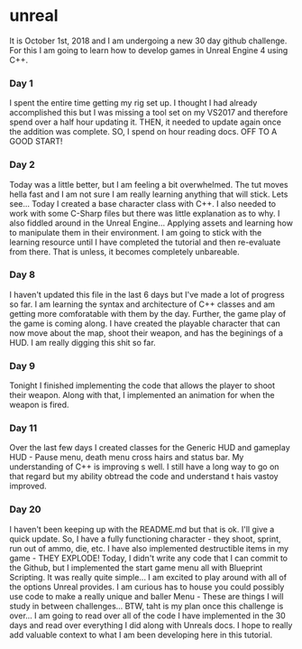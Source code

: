 # unreal
It is October 1st, 2018 and I am undergoing a new 30 day github challenge. For this I am going to learn how to develop games in Unreal Engine 4 using C++. 

### Day 1
I spent the entire time getting my rig set up. I thought I had already accomplished this but I was missing a tool set on my VS2017 and therefore spend over a half hour updating it. THEN, it needed to update again once the addition was complete. SO, I spend on hour reading docs. OFF TO A GOOD START!

### Day 2
Today was a little better, but I am feeling a bit overwhelmed. The tut moves hella fast and I am not sure I am really learning anything that will stick. Lets see... Today I created a base character class with C++. I also needed to work with some C-Sharp files but there was little explanation as to why. I also fiddled around in the Unreal Engine... Applying assets and learning how to manipulate them in their environment. I am going to stick with the learning resource until I have completed the tutorial and then re-evaluate from there. That is unless, it becomes completely unbareable. 

### Day 8
I haven't updated this file in the last 6 days but I've made a lot of progress so far. I am learning the syntax and architecture of C++ classes and am getting more comforatable with them by the day. Further, the game play of the game is coming along. I have created the playable character that can now move about the map, shoot their weapon, and has the beginings of a HUD. I am really digging this shit so far.

### Day 9
Tonight I finished implementing the code that allows the player to shoot their weapon. Along with that, I implemented an animation for when the weapon is fired. 


### Day 11
Over the last few days I created classes for the Generic HUD and gameplay HUD - Pause menu, death menu cross hairs and status bar. My understanding of C++ is improving s well. I still have  a long way to go on that regard but my ability obtread the code and understand t hais vastoy improved.

### Day 20
I haven't been keeping up with the README.md but that is ok. I'll give a quick update. So, I have a fully functioning character - they shoot, sprint, run out of ammo, die, etc. I have also implemented destructible items in my game - THEY EXPLODE! Today, I didn't write any code that I can commit to the Github, but I implemented the start game menu all with Blueprint Scripting. It was really quite simple... I am excited to play around with all of the options Unreal provides. I am curious has to house you could possibly use code to make a really unique and baller Menu - These are things I will study in between challenges... BTW, taht is my plan once this challenge is over... I am going to read over all of the code I have implemented in the 30 days and read over everything I did along with Unreals docs. I hope to really add valuable context to what I am been developing here in this tutorial.

